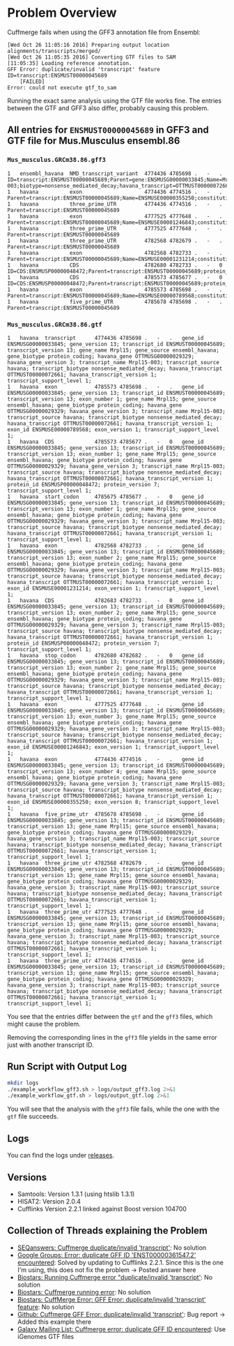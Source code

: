 # Problem Overview

Cuffmerge fails when using the GFF3 annotation file from Ensembl:

```
[Wed Oct 26 11:05:16 2016] Preparing output location alignments/transcripts/merged/
[Wed Oct 26 11:05:35 2016] Converting GTF files to SAM
[11:05:35] Loading reference annotation.
GFF Error: duplicate/invalid 'transcript' feature ID=transcript:ENSMUST00000045689
	[FAILED]
Error: could not execute gtf_to_sam
```

Running the exact same analysis using the GTF file works fine. The entries between the GTF and GFF3 also differ, probably causing this problem.

## All entries for `ENSMUST00000045689` in GFF3 and GTF file for Mus.Musculus ensembl.86

### `Mus_musculus.GRCm38.86.gff3`

```
1	ensembl_havana	NMD_transcript_variant	4774436	4785698	.	-	.	ID=transcript:ENSMUST00000045689;Parent=gene:ENSMUSG00000033845;Name=Mrpl15-003;biotype=nonsense_mediated_decay;havana_transcript=OTTMUST00000072661;havana_version=1;transcript_id=ENSMUST00000045689;transcript_support_level=1;version=13
1	havana        	exon                  	4774436	4774516	.	-	.	Parent=transcript:ENSMUST00000045689;Name=ENSMUSE00000355250;constitutive=0;ensembl_end_phase=-1;ensembl_phase=-1;exon_id=ENSMUSE00000355250;rank=4;version=8                                                                               
1	havana        	three_prime_UTR       	4774436	4774516	.	-	.	Parent=transcript:ENSMUST00000045689                                                                                                                                                                                                        
1	havana        	exon                  	4777525	4777648	.	-	.	Parent=transcript:ENSMUST00000045689;Name=ENSMUSE00001246843;constitutive=0;ensembl_end_phase=-1;ensembl_phase=-1;exon_id=ENSMUSE00001246843;rank=3;version=1                                                                               
1	havana        	three_prime_UTR       	4777525	4777648	.	-	.	Parent=transcript:ENSMUST00000045689                                                                                                                                                                                                        
1	havana        	three_prime_UTR       	4782568	4782679	.	-	.	Parent=transcript:ENSMUST00000045689                                                                                                                                                                                                        
1	havana        	exon                  	4782568	4782733	.	-	.	Parent=transcript:ENSMUST00000045689;Name=ENSMUSE00001231214;constitutive=0;ensembl_end_phase=-1;ensembl_phase=0;exon_id=ENSMUSE00001231214;rank=2;version=1                                                                                
1	havana        	CDS                   	4782680	4782733	.	-	0	ID=CDS:ENSMUSP00000048472;Parent=transcript:ENSMUST00000045689;protein_id=ENSMUSP00000048472                                                                                                                                                
1	havana        	CDS                   	4785573	4785677	.	-	0	ID=CDS:ENSMUSP00000048472;Parent=transcript:ENSMUST00000045689;protein_id=ENSMUSP00000048472                                                                                                                                                
1	havana        	exon                  	4785573	4785698	.	-	.	Parent=transcript:ENSMUST00000045689;Name=ENSMUSE00000789568;constitutive=0;ensembl_end_phase=0;ensembl_phase=-1;exon_id=ENSMUSE00000789568;rank=1;version=1                                                                                
1	havana        	five_prime_UTR        	4785678	4785698	.	-	.	Parent=transcript:ENSMUST00000045689                                                                                                                                                                                                        
```

### `Mus_musculus.GRCm38.86.gtf`

```
1	havana	transcript     	4774436	4785698	.	-	.	gene_id ENSMUSG00000033845; gene_version 13; transcript_id ENSMUST00000045689; transcript_version 13; gene_name Mrpl15; gene_source ensembl_havana; gene_biotype protein_coding; havana_gene OTTMUSG00000029329; havana_gene_version 3; transcript_name Mrpl15-003; transcript_source havana; transcript_biotype nonsense_mediated_decay; havana_transcript OTTMUST00000072661; havana_transcript_version 1; transcript_support_level 1;                                                                 
1	havana	exon           	4785573	4785698	.	-	.	gene_id ENSMUSG00000033845; gene_version 13; transcript_id ENSMUST00000045689; transcript_version 13; exon_number 1; gene_name Mrpl15; gene_source ensembl_havana; gene_biotype protein_coding; havana_gene OTTMUSG00000029329; havana_gene_version 3; transcript_name Mrpl15-003; transcript_source havana; transcript_biotype nonsense_mediated_decay; havana_transcript OTTMUST00000072661; havana_transcript_version 1; exon_id ENSMUSE00000789568; exon_version 1; transcript_support_level 1;      
1	havana	CDS            	4785573	4785677	.	-	0	gene_id ENSMUSG00000033845; gene_version 13; transcript_id ENSMUST00000045689; transcript_version 13; exon_number 1; gene_name Mrpl15; gene_source ensembl_havana; gene_biotype protein_coding; havana_gene OTTMUSG00000029329; havana_gene_version 3; transcript_name Mrpl15-003; transcript_source havana; transcript_biotype nonsense_mediated_decay; havana_transcript OTTMUST00000072661; havana_transcript_version 1; protein_id ENSMUSP00000048472; protein_version 7; transcript_support_level 1;
1	havana	start_codon    	4785675	4785677	.	-	0	gene_id ENSMUSG00000033845; gene_version 13; transcript_id ENSMUST00000045689; transcript_version 13; exon_number 1; gene_name Mrpl15; gene_source ensembl_havana; gene_biotype protein_coding; havana_gene OTTMUSG00000029329; havana_gene_version 3; transcript_name Mrpl15-003; transcript_source havana; transcript_biotype nonsense_mediated_decay; havana_transcript OTTMUST00000072661; havana_transcript_version 1; transcript_support_level 1;                                                  
1	havana	exon           	4782568	4782733	.	-	.	gene_id ENSMUSG00000033845; gene_version 13; transcript_id ENSMUST00000045689; transcript_version 13; exon_number 2; gene_name Mrpl15; gene_source ensembl_havana; gene_biotype protein_coding; havana_gene OTTMUSG00000029329; havana_gene_version 3; transcript_name Mrpl15-003; transcript_source havana; transcript_biotype nonsense_mediated_decay; havana_transcript OTTMUST00000072661; havana_transcript_version 1; exon_id ENSMUSE00001231214; exon_version 1; transcript_support_level 1;      
1	havana	CDS            	4782683	4782733	.	-	0	gene_id ENSMUSG00000033845; gene_version 13; transcript_id ENSMUST00000045689; transcript_version 13; exon_number 2; gene_name Mrpl15; gene_source ensembl_havana; gene_biotype protein_coding; havana_gene OTTMUSG00000029329; havana_gene_version 3; transcript_name Mrpl15-003; transcript_source havana; transcript_biotype nonsense_mediated_decay; havana_transcript OTTMUST00000072661; havana_transcript_version 1; protein_id ENSMUSP00000048472; protein_version 7; transcript_support_level 1;
1	havana	stop_codon     	4782680	4782682	.	-	0	gene_id ENSMUSG00000033845; gene_version 13; transcript_id ENSMUST00000045689; transcript_version 13; exon_number 2; gene_name Mrpl15; gene_source ensembl_havana; gene_biotype protein_coding; havana_gene OTTMUSG00000029329; havana_gene_version 3; transcript_name Mrpl15-003; transcript_source havana; transcript_biotype nonsense_mediated_decay; havana_transcript OTTMUST00000072661; havana_transcript_version 1; transcript_support_level 1;                                                  
1	havana	exon           	4777525	4777648	.	-	.	gene_id ENSMUSG00000033845; gene_version 13; transcript_id ENSMUST00000045689; transcript_version 13; exon_number 3; gene_name Mrpl15; gene_source ensembl_havana; gene_biotype protein_coding; havana_gene OTTMUSG00000029329; havana_gene_version 3; transcript_name Mrpl15-003; transcript_source havana; transcript_biotype nonsense_mediated_decay; havana_transcript OTTMUST00000072661; havana_transcript_version 1; exon_id ENSMUSE00001246843; exon_version 1; transcript_support_level 1;      
1	havana	exon           	4774436	4774516	.	-	.	gene_id ENSMUSG00000033845; gene_version 13; transcript_id ENSMUST00000045689; transcript_version 13; exon_number 4; gene_name Mrpl15; gene_source ensembl_havana; gene_biotype protein_coding; havana_gene OTTMUSG00000029329; havana_gene_version 3; transcript_name Mrpl15-003; transcript_source havana; transcript_biotype nonsense_mediated_decay; havana_transcript OTTMUST00000072661; havana_transcript_version 1; exon_id ENSMUSE00000355250; exon_version 8; transcript_support_level 1;      
1	havana	five_prime_utr 	4785678	4785698	.	-	.	gene_id ENSMUSG00000033845; gene_version 13; transcript_id ENSMUST00000045689; transcript_version 13; gene_name Mrpl15; gene_source ensembl_havana; gene_biotype protein_coding; havana_gene OTTMUSG00000029329; havana_gene_version 3; transcript_name Mrpl15-003; transcript_source havana; transcript_biotype nonsense_mediated_decay; havana_transcript OTTMUST00000072661; havana_transcript_version 1; transcript_support_level 1;                                                                 
1	havana	three_prime_utr	4782568	4782679	.	-	.	gene_id ENSMUSG00000033845; gene_version 13; transcript_id ENSMUST00000045689; transcript_version 13; gene_name Mrpl15; gene_source ensembl_havana; gene_biotype protein_coding; havana_gene OTTMUSG00000029329; havana_gene_version 3; transcript_name Mrpl15-003; transcript_source havana; transcript_biotype nonsense_mediated_decay; havana_transcript OTTMUST00000072661; havana_transcript_version 1; transcript_support_level 1;                                                                 
1	havana	three_prime_utr	4777525	4777648	.	-	.	gene_id ENSMUSG00000033845; gene_version 13; transcript_id ENSMUST00000045689; transcript_version 13; gene_name Mrpl15; gene_source ensembl_havana; gene_biotype protein_coding; havana_gene OTTMUSG00000029329; havana_gene_version 3; transcript_name Mrpl15-003; transcript_source havana; transcript_biotype nonsense_mediated_decay; havana_transcript OTTMUST00000072661; havana_transcript_version 1; transcript_support_level 1;                                                                 
1	havana	three_prime_utr	4774436	4774516	.	-	.	gene_id ENSMUSG00000033845; gene_version 13; transcript_id ENSMUST00000045689; transcript_version 13; gene_name Mrpl15; gene_source ensembl_havana; gene_biotype protein_coding; havana_gene OTTMUSG00000029329; havana_gene_version 3; transcript_name Mrpl15-003; transcript_source havana; transcript_biotype nonsense_mediated_decay; havana_transcript OTTMUST00000072661; havana_transcript_version 1; transcript_support_level 1;                                                                 
```

You see that the entries differ between the `gtf` and the `gff3` files, which might cause the problem.

Removing the corresponding lines in the `gff3` file yields in the same error just with another transcript ID.

## Run Script with Output Log

```bash
mkdir logs
./example_workflow_gff3.sh > logs/output_gff3.log 2>&1
./example_workflow_gtf.sh > logs/output_gtf.log 2>&1
```

You will see that the analysis with the `gff3` file fails, while the one with the `gtf` file succeeds.

## Logs

You can find the logs under [releases](https://github.com/paulklemm/cuffmerge_bug/releases).

## Versions

- Samtools: Version 1.3.1 (using htslib 1.3.1)
- HISAT2: Version 2.0.4
- Cufflinks Version 2.2.1 linked against Boost version 104700

## Collection of Threads explaining the Problem

- [SEQanswers: Cuffmerge duplicate/invalid 'transcript'](http://seqanswers.com/forums/showthread.php?t=70357): No solution
- [Google Groups: Error: duplicate GFF ID 'ENST00000361547.2' encountered](https://groups.google.com/forum/#!topic/tuxedo-tools-users/smF5YxUmVq4): Solved by updating to Cufflinks 2.2.1. Since this is the one I'm using, this does not fix the problem → Posted answer here
- [Biostars: Running Cuffmerge error "duplicate/invalid 'transcript'](https://www.biostars.org/p/155160/): No solution
- [Biostars: Cuffmerge running error](https://www.biostars.org/p/119915/): No solution
- [Biostars: CuffMerge Error: GFF Error: duplicate/invalid 'transcript' feature](https://biostar.usegalaxy.org/p/17359/): No solution
- [Github: Cuffmerge GFF Error: duplicate/invalid 'transcript'](https://github.com/cole-trapnell-lab/cufflinks/issues/77): Bug report → Added this example there
- [Galaxy Mailing List: Cuffmerge error: duplicate GFF ID encountered](https://lists.galaxyproject.org/pipermail/galaxy-user/2013-July/006332.html): Use iGenomes GTF files
